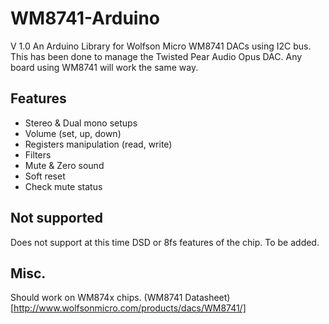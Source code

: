 WM8741-Arduino
==============
V 1.0
An Arduino Library for Wolfson Micro WM8741 DACs using I2C bus. This has been done to manage the Twisted Pear Audio Opus DAC. Any board using WM8741 will work the same way.

## Features
- Stereo & Dual mono setups
- Volume (set, up, down)
- Registers manipulation (read, write)
- Filters
- Mute & Zero sound
- Soft reset
- Check mute status

## Not supported

Does not support at this time DSD or 8fs features of the chip. To be added.

## Misc.

Should work on WM874x chips.
(WM8741 Datasheet) [http://www.wolfsonmicro.com/products/dacs/WM8741/]
